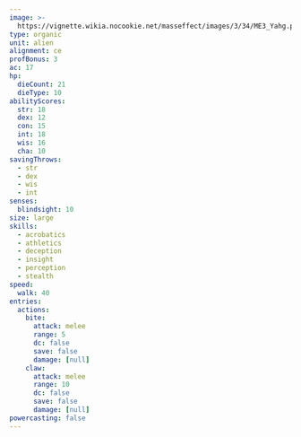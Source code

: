 ```yaml
---
image: >-
  https://vignette.wikia.nocookie.net/masseffect/images/3/34/ME3_Yahg.png/revision/latest/scale-to-width-down/230?cb=20120322212821
type: organic
unit: alien
alignment: ce
profBonus: 3
ac: 17
hp:
  dieCount: 21
  dieType: 10
abilityScores:
  str: 18
  dex: 12
  con: 15
  int: 18
  wis: 16
  cha: 10
savingThrows:
  - str
  - dex
  - wis
  - int
senses:
  blindsight: 10
size: large
skills:
  - acrobatics
  - athletics
  - deception
  - insight
  - perception
  - stealth
speed:
  walk: 40
entries:
  actions:
    bite:
      attack: melee
      range: 5
      dc: false
      save: false
      damage: [null]
    claw:
      attack: melee
      range: 10
      dc: false
      save: false
      damage: [null]
powercasting: false
---
```

